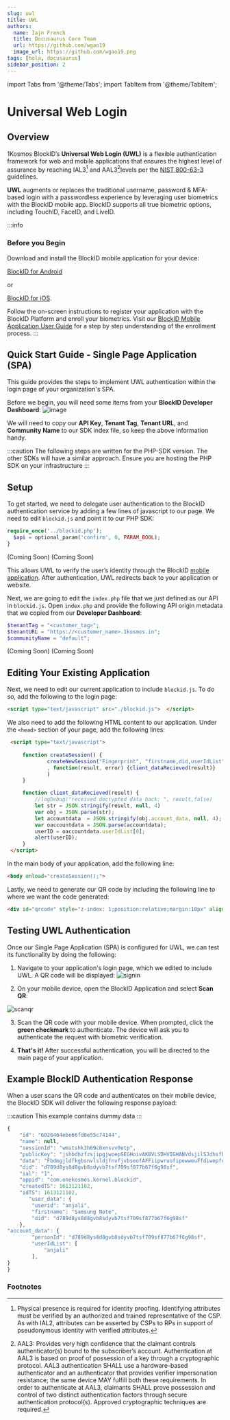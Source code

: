 ```yaml
---
slug: uwl
title: UWL
authors:
  name: Iajn French
  title: Docusaurus Core Team
  url: https://github.com/wgao19
  image_url: https://github.com/wgao19.png
tags: [hola, docusaurus]
sidebar_position: 2
---
```


import Tabs from '@theme/Tabs';
import TabItem from '@theme/TabItem';

# Universal Web Login

## Overview



1Kosmos BlockID’s **Universal Web Login (UWL)** is a flexible authentication framework for web and mobile applications that ensures the highest level of assurance by reaching IAL3[^1] and AAL3[^2]levels per the [NIST 800-63-3](https://doi.org/10.6028/NIST.SP.800-63-3) guidelines. 

**UWL** augments or replaces the traditional username, password & MFA-based login with a passwordless experience by leveraging user biometrics with the BlockID mobile app. BlockID supports all true biometric options, including TouchID, FaceID, and LiveID.

:::info
### Before you Begin
Download and install the BlockID mobile application for your device: 

[BlockID for Android](https://play.google.com/store/apps/details?id=com.onekosmos.kernel.blockid)

 or 

[BlockID for iOS](https://apps.apple.com/us/app/blockid/id1539421428). 

Follow the on-screen instructions to register your application with the BlockID Platform and enroll your biometrics. Visit our [BlockID Mobile Application User Guide](https://1kosmos.document360.io/docs/blockid-mobile-application-user-guide#EnrollBio) for a step by step understanding of the enrollment process.
:::

## Quick Start Guide - Single Page Application (SPA)
This guide provides the steps to implement UWL authentication within the login page of your organization's SPA.

Before we begin, you will need some items from your **BlockID Developer Dashboard**:
![image](../../static/img/uwl/uwlapi.png)

We will need to copy our **API Key**, **Tenant Tag**, **Tenant URL**, and **Community Name** to our 
SDK index file, so keep the above information handy. 

:::caution
The following steps are written for the PHP-SDK version. The other SDKs will have a similar approach. Ensure you are hosting the PHP SDK on your infrastructure 
:::

## Setup
To get started, we need to delegate user authentication to the BlockID authentication service by adding a few lines of javascript to our page. We need to edit `blockid.js` and point it to our PHP SDK: 


<Tabs groupId="operating-systems">
  <TabItem value="php" label="PHP">  

```php title=src/blockid.php 
require_once('../blockid.php');
  $api = optional_param('confirm', 0, PARAM_BOOL);
}
```
</TabItem>
  <TabItem value="js" label="JavaScript" className="gray-text">
(Coming Soon)
</TabItem>
  <TabItem value="node" label="NodeJS" className="gray-text">
(Coming Soon)
</TabItem>
</Tabs>

This allows UWL to verify the user’s identity through the BlockID [mobile application](https://docs.1kosmos.com/docs/blockid-mobile-application-user-guide). After authentication, UWL  redirects back to your application or website. 

Next, we are going to edit the `index.php` file that we just defined as our API in `blockid.js`. Open `index.php` and provide the following API origin metadata that we copied from our **Developer Dashboard**:


<Tabs groupId="operating-systems">
 <TabItem value="php" label="PHP">

 ```php title=src/index.php 
 $tenantTag = "<customer_tag>";
 $tenantURL = "https://<customer_name>.1kosmos.in";
 $communityName = "default";
 ```
 </TabItem>
 <TabItem value="js" label="JavaScript" className="gray-text">
(Coming Soon)
 </TabItem>
 <TabItem value="node" label="NodeJS" className="gray-text">
(Coming Soon)
 </TabItem>
</Tabs>

##  Editing Your Existing Application

Next, we need to edit our current application to include `blockid.js`. To do so, add the following to the login page:
```html
<script type="text/javascript" src="./blockid.js">  </script>
```
We also need to add the following HTML content to our application. Under the `<head>` section of your page, add the following lines:

```html
 <script type="text/javascript">
 
     function createSession() {
             createNewSession("Fingerprint", "firstname,did,userIdList", "qrcode",null 
             , function(result, error) {client_dataRecieved(result)}
             )
     }

     function client_dataRecieved(result) {
         //logDebug("received decrypted data back: ", result,false)
         let str = JSON.stringify(result, null, 4)
         var obj = JSON.parse(str);
         let accountdata  = JSON.stringify(obj.account_data, null, 4);
         var oaccountdata = JSON.parse(accountdata);
         userID = oaccountdata.userIdList[0];
         alert(userID);
     }
 </script>
```

In the main body of your application, add the following line:
```html
<body onload="createSession();">
  ```
  
 Lastly, we need to generate our QR code by including the following line to where we want the code generated:
 ```html
 <div id="qrcode" style="z-index: 1;position:relative;margin:10px" align="center"> </div>
```


## Testing UWL Authentication
  
Once our Single Page Application (SPA) is configured for UWL, we can test its functionality by doing the following:

1. Navigate to your application's login page, which we edited to include UWL. A QR code will be displayed:
![signin](../../static/img/uwl/signin.png)

2. On your mobile device, open the BlockID Application and select **Scan QR**:

![scanqr](../../static/img/uwl/scanqr.png)

3. Scan the QR code with your mobile device. When prompted, click the **green checkmark** to authenticate. The device will ask you to authenticate the request with biometric verification. 


4. **That's it!** After successful authentication, you will be directed to the main page of your application. 

## Example BlockID Authentication Response   

When a user scans the QR code and authenticates on their mobile device, the BlockID SDK will deliver the following response payload: 

:::caution
This example contains dummy data
:::

```javascript
{
    "id": "6026464ebe66fd0e55c74144",
    "name": null,
    "sessionId": "wmstshk3h69c8xnsvv0etp",
    "publicKey": "jshbdhzfzsjipgjwoepSEGHoivAKBVLSDHVIGHANVdsjilSJdhsfbgAKJFHlajsFGSDJKFBJSDGFZESFODGJBVESJLJSFVKSAKF",
    "data": "FbdmgjldfkgbsnvlsldjfnvfjvbseofAFFiipwruofipewweuFfdiwepfuiwvdcbEjdpiaoufhuwioeadklhcfjbjdsDSkjfvhesoigvdjbjoifvhesufiwDFrsguhfsklfiorushfvbxkjigjslhidjxviodufjkxvbiseodufhvisfdepirouyfuosfidlxj",
    "did": "d789d8ys8d8gvb8sdyvb7tsf709sf877b67f6g98sf",
    "ial": "1",
    "appid": "com.onekosmos.kernel.blockid",
    "createdTS": 1613121102,
    "idTS": 1613121102,
       "user_data": {
        "userid": "anjali",
        "firstname": "Samsung Note",
        "did": "d789d8ys8d8gvb8sdyvb7tsf709sf877b67f6g98sf"
    },
"account_data": {
        "personId": "d789d8ys8d8gvb8sdyvb7tsf709sf877b67f6g98sf",
        "userIdList": [
            "anjali"
        ],
}
}
```
### Footnotes

[^1]:Physical presence is required for identity proofing. Identifying attributes must be verified by an authorized and trained representative of the CSP. As with IAL2, attributes can be asserted by CSPs to RPs in support of pseudonymous identity with verified attributes.

[^2]:AAL3: Provides very high confidence that the claimant controls authenticator(s) bound to the subscriber’s account. Authentication at AAL3 is based on proof of possession of a key through a cryptographic protocol. AAL3 authentication SHALL use a hardware-based authenticator and an authenticator that provides verifier impersonation resistance; the same device MAY fulfill both these requirements. In order to authenticate at AAL3, claimants SHALL prove possession and control of two distinct authentication factors through secure authentication protocol(s). Approved cryptographic techniques are required.

